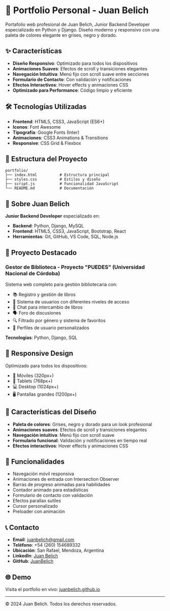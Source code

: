 # 🚀 Portfolio Personal - Juan Belich

Portafolio web profesional de Juan Belich, Junior Backend Developer especializado en Python y Django. Diseño moderno y responsivo con una paleta de colores elegante en grises, negro y dorado.

## ✨ Características

- **Diseño Responsivo**: Optimizado para todos los dispositivos
- **Animaciones Suaves**: Efectos de scroll y transiciones elegantes
- **Navegación Intuitiva**: Menú fijo con scroll suave entre secciones
- **Formulario de Contacto**: Con validación y notificaciones
- **Efectos Interactivos**: Hover effects y animaciones CSS
- **Optimizado para Performance**: Código limpio y eficiente

## 🛠️ Tecnologías Utilizadas

- **Frontend**: HTML5, CSS3, JavaScript (ES6+)
- **Iconos**: Font Awesome
- **Tipografía**: Google Fonts (Inter)
- **Animaciones**: CSS3 Animations & Transitions
- **Responsive**: CSS Grid & Flexbox

## 📁 Estructura del Proyecto

```
portfolio/
├── index.html          # Estructura principal
├── styles.css          # Estilos y diseño
├── script.js           # Funcionalidad JavaScript
└── README.md           # Documentación
```

## 🎯 Sobre Juan Belich

**Junior Backend Developer** especializado en:
- **Backend**: Python, Django, MySQL
- **Frontend**: HTML5, CSS3, JavaScript, Bootstrap, React
- **Herramientas**: Git, GitHub, VS Code, SQL, Node.js

## 💼 Proyecto Destacado

### Gestor de Biblioteca - Proyecto "PUEDES" (Universidad Nacional de Córdoba)
Sistema web completo para gestión bibliotecaria con:
- 📚 Registro y gestión de libros
- 👥 Sistema de usuarios con diferentes niveles de acceso
- 💬 Chat para intercambio de libros
- 🗣️ Foro de discusiones
- 🔍 Filtrado por género y sistema de favoritos
- 👤 Perfiles de usuario personalizados

**Tecnologías**: Python, Django, SQL

## 📱 Responsive Design

Optimizado para todos los dispositivos:
- 📱 Móviles (320px+)
- 📱 Tablets (768px+) 
- 💻 Desktop (1024px+)
- 🖥️ Pantallas grandes (1200px+)

## 🎨 Características del Diseño

- **Paleta de colores**: Grises, negro y dorado para un look profesional
- **Animaciones suaves**: Efectos de scroll y transiciones elegantes
- **Navegación intuitiva**: Menú fijo con scroll suave
- **Formulario funcional**: Validación y notificaciones en tiempo real
- **Efectos interactivos**: Hover effects y animaciones CSS

## 🔧 Funcionalidades

- Navegación móvil responsiva
- Animaciones de entrada con Intersection Observer
- Barras de progreso animadas para habilidades
- Contador animado para estadísticas
- Formulario de contacto con validación
- Efectos parallax sutiles
- Cursor personalizado
- Preloader con animación

## 📞 Contacto

- **Email**: juanbelich@gmail.com
- **Teléfono**: +54 (260) 154689332
- **Ubicación**: San Rafael, Mendoza, Argentina
- **LinkedIn**: [Juan Belich](https://www.linkedin.com/in/juan-belich-bb214223a/)
- **GitHub**: [JuanBelich](https://github.com/JuanBelich)

## 🌐 Demo

Visita el portfolio en vivo: [juanbelich.github.io](https://juanbelich.github.io)

---

© 2024 Juan Belich. Todos los derechos reservados.
